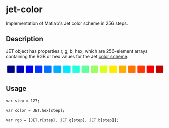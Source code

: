 # jet-color

Implementation of Matlab's Jet color scheme in 256 steps. 

## Description

JET object has properties r, g, b, hex, which are 256-element arrays containing the RGB or hex values for the Jet [color scheme](http://www.mathworks.com/help/matlab/ref/colormap.html).

![picture alt](jet-color.png "16 colors in Jet color scheme. ")

## Usage

`var step = 127;`

`var color = JET.hex[step];`

`var rgb = [JET.r[step], JET.g[step], JET.b[step]];`
